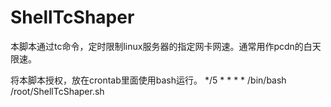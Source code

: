 # ShellTcShaper

本脚本通过tc命令，定时限制linux服务器的指定网卡网速。通常用作pcdn的白天限速。

将本脚本授权，放在crontab里面使用bash运行。
*/5 * * * * /bin/bash /root/ShellTcShaper.sh
